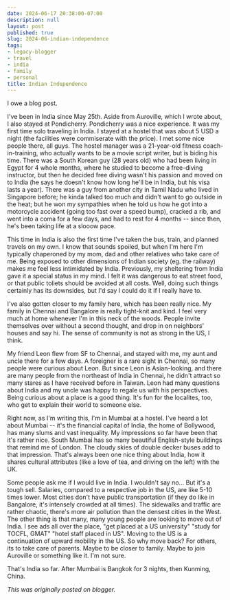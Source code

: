 ```yaml
---
date: 2024-06-17 20:38:00-07:00
description: null
layout: post
published: true
slug: 2024-06-indian-independence
tags:
- legacy-blogger
- travel
- india
- family
- personal
title: Indian Independence
---
```



I owe a blog post.   
  
I've been in India since May 25th. Aside from Auroville, which I wrote about, I also stayed at Pondicherry. Pondicherry was a nice experience. It was my first time solo traveling in India. I stayed at a hostel that was about 5 USD a night (the facilities were commiserate with the price). I met some nice people there, all guys. The hostel manager was a 21-year-old fitness coach-in-training, who actually wants to be a movie script writer, but is biding his time. There was a South Korean guy (28 years old) who had been living in Egypt for 4 whole months, where he studied to become a free-diving instructor, but then he decided free diving wasn't his passion and moved on to India (he says he doesn't know how long he'll be in India, but his visa lasts a year). There was a guy from another city in Tamil Nadu who lived in Singapore before; he kinda talked too much and didn't want to go outside in the heat; but he won my sympathies when he told us how he got into a motorcycle accident (going too fast over a speed bump), cracked a rib, and went into a coma for a few days, and had to rest for 4 months -- since then, he's been taking life at a slooow pace.  
  
This time in India is also the first time I've taken the bus, train, and planned travels on my own. I know that sounds spoiled, but when I'm here I'm typically chaperoned by my mom, dad and other relatives who take care of me. Being exposed to other dimensions of Indian society (eg. the railway) makes me feel less intimidated by India. Previously, my sheltering from India gave it a special status in my mind. I felt it was dangerous to eat street food, or that public toliets should be avoided at all costs. Well, doing such things certainly has its downsides, but I'd say I could do it if I really have to.  
  
I've also gotten closer to my family here, which has been really nice. My family in Chennai and Bangalore is really tight-knit and kind. I feel very much at home whenever I'm in this neck of the woods. People invite themselves over without a second thought, and drop in on neighbors' houses and say hi. The sense of community is not as strong in the US, I think.  
  
My friend Leon flew from SF to Chennai, and stayed with me, my aunt and uncle there for a few days. A foreigner is a rare sight in Chennai, so many people were curious about Leon. But since Leon is Asian-looking, and there are many people from the northeast of India in Chennai, he didn't attract so many stares as I have received before in Taiwan. Leon had many questions about India and my uncle was happy to regale us with his perspectives. Being curious about a place is a good thing. It's fun for the localites, too, who get to explain their world to someone else.  
  
Right now, as I'm writing this, I'm in Mumbai at a hostel. I've heard a lot about Mumbai -- it's the financial capital of India, the home of Bollywood, has many slums and vast inequality. My impressions so far have been that it's rather nice. South Mumbai has so many beautiful English-style buildings that remind me of London. The cloudy skies of double decker buses add to that impression. That's always been one nice thing about India, how it shares cultural attributes (like a love of tea, and driving on the left) with the UK.   
  
Some people ask me if I would live in India. I wouldn't say no... But it's a tough sell. Salaries, compared to a respective job in the US, are like 5-10 times lower. Most cities don't have public transportation (if they do like in Bangalore, it's intensely crowded at all times). The sidewalks and traffic are rather chaotic, there's more air pollution than the densest cities in the West. The other thing is that many, many young people are looking to move out of India. I see ads all over the place, "get placed at a US university" "study for TOCFL, GMAT" "hotel staff placed in US". Moving to the US is a continuation of upward mobility in the US. So why move back? For others, its to take care of parents. Maybe to be closer to family. Maybe to join Auroville or something like it. I'm not sure.   
  
That's India so far. After Mumbai is Bangkok for 3 nights, then Kunming, China.   

*This was originally posted on blogger.*
